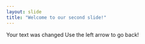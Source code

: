 ```yaml
---
layout: slide
title: "Welcome to our second slide!"
---
```

Your text was changed
Use the left arrow to go back!
